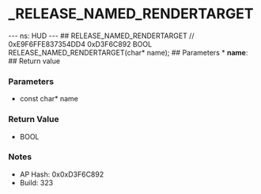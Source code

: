 # _RELEASE_NAMED_RENDERTARGET

--- ns: HUD --- ## RELEASE_NAMED_RENDERTARGET  // 0xE9F6FFE837354DD4 0xD3F6C892 BOOL RELEASE_NAMED_RENDERTARGET(char* name);   ## Parameters * **name**:  ## Return value

### Parameters
* const char* name

### Return Value
* BOOL

### Notes
* AP Hash: 0x0xD3F6C892
* Build: 323


